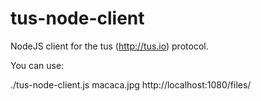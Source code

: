 tus-node-client
===============

NodeJS client for the tus (http://tus.io) protocol.

You can use:

./tus-node-client.js macaca.jpg http://localhost:1080/files/
